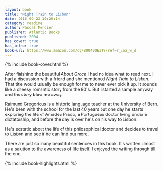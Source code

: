 ```yaml
---
layout: book
title: "Night Train to Lisbon"
date: 2016-09-22 10:29:14
category: reading
author: Pascal Mercier
publisher: Atlantic Books
published: 2004
has_cover: true
has_intro: true
book-url: https://www.amazon.com/dp/B0040QE39Y/ref=r_soa_w_d
---
```

{% include book-cover.html %}

After finishing the beautiful *About Grace* I had no idea what to read next. I had a discussion with a friend and she mentioned *Night Train to Lisbon*. That title would usually be enough for me to never ever pick it up. It sounds like a cheesy romantic story from the 80's. But I started a sample anyway and the story blew me away.

Raimund Gregorious is a historic language teacher at the University of Bern. He's been with the school for the last 40 years but one day he starts exploring the life of Amadeu Prado, a Portuguese doctor living under a dictatorship, and before the day is over he's on his way to Lisbon.

He's ecstatic about the life of this philosophical doctor and decides to travel to Lisbon and see if he can find out more.

There are just so many beautiful sentences in this book. It's written almost as a salution to the awareness of life itself. I enjoyed the writing through till the end.

{% include book-highlights.html %}
